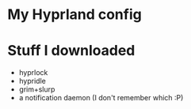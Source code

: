 # My Hyprland config

# Stuff I downloaded
- hyprlock
- hypridle
- grim+slurp
- a notification daemon (I don't remember which :P)
